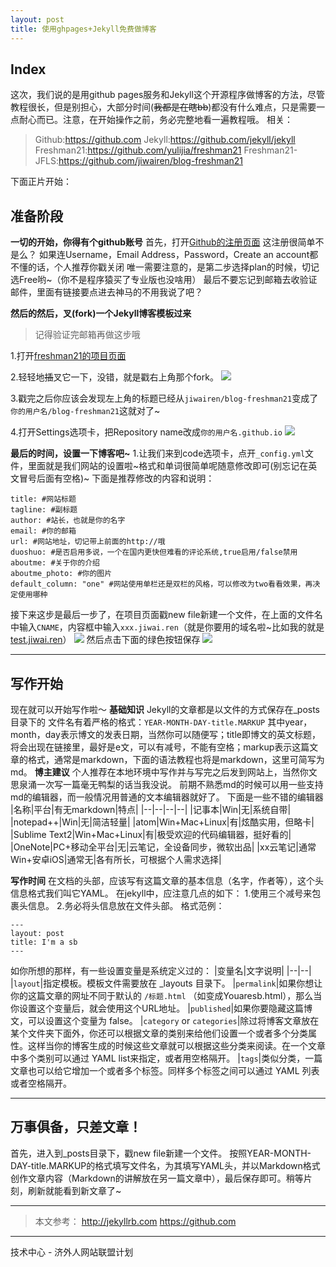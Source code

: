 ```yaml
---
layout: post
title: 使用ghpages+Jekyll免费做博客
---
```


Index
-
这次，我们说的是用github pages服务和Jekyll这个开源程序做博客的方法，尽管教程很长，但是别担心，大部分时间(~~我都是在瞎bb~~)都没有什么难点，只是需要一点耐心而已。注意，在开始操作之前，务必完整地看一遍教程哦。
相关：

> Github:https://github.com
> Jekyll:https://github.com/jekyll/jekyll
> Freshman21:https://github.com/yulijia/freshman21
> Freshman21-JFLS:https://github.com/jiwairen/blog-freshman21

下面正片开始：

准备阶段
-
**一切的开始，你得有个github账号**
首先，打开[Github的注册页面](https://github.com/join)
这注册很简单不是么？
如果连Username，Email Address，Password，Create an account都不懂的话，个人推荐你戳关闭
唯一需要注意的，是第二步选择plan的时候，切记选Free哟~（你不是程序猿买了专业版也没啥用）
最后不要忘记到邮箱去收验证邮件，里面有链接要点进去神马的不用我说了吧？

**然后的然后，叉(fork)一个Jekyll博客模板过来**
>记得验证完邮箱再做这步哦

1.打开[freshman21的项目页面](https://github.com/jiwairen/blog-freshman21)

2.轻轻地~~插~~叉它一下，没错，就是戳右上角那个fork。
![](http://ww3.sinaimg.cn/mw690/ec922a76jw1f0fo02y5dsj20tn02wt8p.jpg)

3.戳完之后你应该会发现左上角的标题已经从`jiwairen/blog-freshman21`变成了`你的用户名/blog-freshman21`这就对了~

4.打开Settings选项卡，把Repository name改成`你的用户名.github.io`
![](http://ww2.sinaimg.cn/mw690/ec922a76jw1f0fo4ye3ufj20jx078dg5.jpg)


**最后的时间，设置一下博客吧~**
1.让我们来到code选项卡，点开`_config.yml`文件，里面就是我们网站的设置啦~格式和单词很简单呢随意修改即可(别忘记在英文冒号后面有空格)~
下面是推荐修改的内容和说明：
```
title: #网站标题
tagline: #副标题
author: #站长，也就是你的名字
email: #你的邮箱
url: #网站地址，切记带上前面的http://哦
duoshuo: #是否启用多说，一个在国内更快但难看的评论系统,true启用/false禁用
aboutme: #关于你的介绍
aboutme_photo: #你的图片
default_column: "one" #网站使用单栏还是双栏的风格，可以修改为two看看效果，再决定使用哪种
```
接下来这步是最后一步了，在项目页面戳new file新建一个文件，在上面的文件名中输入`CNAME`，内容框中输入`xxx.jiwai.ren`（就是你要用的域名啦~比如我的就是[test.jiwai.ren](http://test.jiwai.ren)）
![](http://ww3.sinaimg.cn/mw690/ec922a76jw1f0foeryxayj209h03ya9y.jpg)
然后点击下面的绿色按钮保存
![](http://ww1.sinaimg.cn/mw690/ec922a76jw1f0fofl0pvjj20k709bmxe.jpg)

***

写作开始
-
现在就可以开始写作啦～
**基础知识**
Jekyll的文章都是以文件的方式保存在_posts目录下的
文件名有着严格的格式：`YEAR-MONTH-DAY-title.MARKUP`
其中year，month，day表示博文的发表日期，当然你可以随便写；title即博文的英文标题，将会出现在链接里，最好是e文，可以有减号，不能有空格；markup表示这篇文章的格式，通常是markdown，下面的语法教程也将是markdown，这里可简写为md。
**博主建议**
个人推荐在本地环境中写作并与写完之后发到网站上，当然你文思泉涌一次写一篇毫无鸭梨的话当我没说。
前期不熟悉md的时候可以用一些支持md的编辑器，而一般情况用普通的文本编辑器就好了。
下面是一些不错的编辑器
|名称|平台|有无markdown|特点|
|--|--|--|--|
|记事本|Win|无|系统自带|
|notepad++|Win|无|简洁轻量|
|atom|Win+Mac+Linux|有|炫酷实用，但略卡|
|Sublime Text2|Win+Mac+Linux|有|极受欢迎的代码编辑器，挺好看的|
|OneNote|PC+移动全平台|无|云笔记，全设备同步，微软出品|
|xx云笔记|通常Win+安卓iOS|通常无|各有所长，可根据个人需求选择|

**写作时间**
在文档的头部，应该写有这篇文章的基本信息（名字，作者等），这个头信息格式我们叫它YAML。
在jekyll中，应注意几点的如下：
1.使用三个减号来包裹头信息。
2.务必将头信息放在文件头部。
格式范例：
```
---
layout: post
title: I'm a sb
---
```
如你所想的那样，有一些设置变量是系统定义过的：
|变量名|文字说明|
|--|--|
|`layout`|指定模板。模板文件需要放在 _layouts 目录下。
|`permalink`|如果你想让你的这篇文章的网址不同于默认的 `/标题.html` （如变成Youaresb.html），那么当你设置这个变量后，就会使用这个URL地址。
|`published`|如果你要隐藏这篇博文，可以设置这个变量为 false。
|`category` or `categories`|除过将博客文章放在某个文件夹下面外，你还可以根据文章的类别来给他们设置一个或者多个分类属性。这样当你的博客生成的时候这些文章就可以根据这些分类来阅读。在一个文章中多个类别可以通过 YAML list来指定，或者用空格隔开。
|`tags`|类似分类，一篇文章也可以给它增加一个或者多个标签。同样多个标签之间可以通过 YAML 列表或者空格隔开。

***

万事俱备，只差文章！
-
首先，进入到_posts目录下，戳new file新建一个文件。
按照YEAR-MONTH-DAY-title.MARKUP的格式填写文件名，为其填写YAML头，并以Markdown格式创作文章内容（Markdown的讲解放在另一篇文章中），最后保存即可。稍等片刻，刷新就能看到新文章了~

***

>本文参考：
>http://jekyllrb.com
>https://github.com

***

技术中心 - 济外人网站联盟计划

